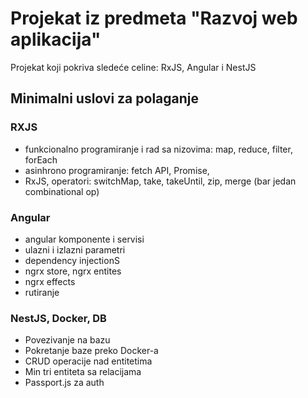 # Projekat iz predmeta "Razvoj web aplikacija"

Projekat koji pokriva sledeće celine: RxJS, Angular i NestJS

## Minimalni uslovi za polaganje

### RXJS
-	funkcionalno programiranje i rad sa nizovima: map, reduce, filter, forEach
-	asinhrono programiranje: fetch API, Promise,
-	RxJS, operatori: switchMap, take, takeUntil, zip, merge (bar jedan combinational op)

### Angular
-	angular komponente i servisi
-	ulazni i izlazni parametri
-	dependency injectionS	
-	ngrx store, ngrx entites
-	ngrx effects
-	rutiranje

### NestJS, Docker, DB
-	Povezivanje na bazu
-	Pokretanje baze preko Docker-a
-	CRUD operacije nad entitetima
-	Min tri entiteta sa relacijama
-	Passport.js za auth
